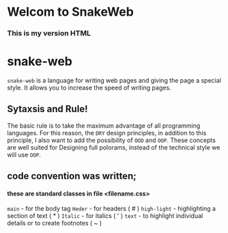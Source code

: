 # Welcom to SnakeWeb


### This is my version HTML

# snake-web

`snake-web` is a language for writing web pages and giving the page a special style. It allows you to increase the speed of writing pages.

## Sytaxsis and Rule!
The basic rule is to take the maximum advantage of all programming languages.
For this reason, the `DRY` design principles, in addition to this principle, I also want to add the possibility of `OOD` and `OOP`.
These concepts are well suited for Designing full polorams, instead of the technical style we will use `OOP`.

## code convention was written;
#### these are standard classes in file <filename.css>

` main ` - for the body tag
` Heder ` - for headers ( # )
` high-light ` - highlighting a section of text ( * )
` Italic ` - for italics ( ' )
` text ` - to highlight individual details or to create footnotes ( ~ )

